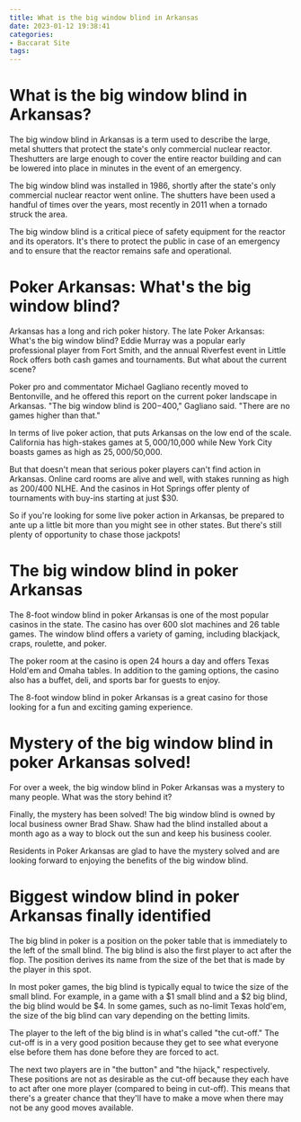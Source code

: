 ```yaml
---
title: What is the big window blind in Arkansas
date: 2023-01-12 19:38:41
categories:
- Baccarat Site
tags:
---
```



#  What is the big window blind in Arkansas?

The big window blind in Arkansas is a term used to describe the large, metal shutters that protect the state's only commercial nuclear reactor. Theshutters are large enough to cover the entire reactor building and can be lowered into place in minutes in the event of an emergency.

The big window blind was installed in 1986, shortly after the state's only commercial nuclear reactor went online. The shutters have been used a handful of times over the years, most recently in 2011 when a tornado struck the area.

The big window blind is a critical piece of safety equipment for the reactor and its operators. It's there to protect the public in case of an emergency and to ensure that the reactor remains safe and operational.

#  Poker Arkansas: What's the big window blind?

Arkansas has a long and rich poker history. The late Poker Arkansas: What's the big window blind?
Eddie Murray was a popular early professional player from Fort Smith, and the annual Riverfest event in Little Rock offers both cash games and tournaments. But what about the current scene?

Poker pro and commentator Michael Gagliano recently moved to Bentonville, and he offered this report on the current poker landscape in Arkansas. 
"The big window blind is $200-$400," Gagliano said. "There are no games higher than that."

In terms of live poker action, that puts Arkansas on the low end of the scale. California has high-stakes games at $5,000/$10,000 while New York City boasts games as high as $25,000/$50,000.

But that doesn't mean that serious poker players can't find action in Arkansas. Online card rooms are alive and well, with stakes running as high as $200/$400 NLHE. And the casinos in Hot Springs offer plenty of tournaments with buy-ins starting at just $30.

So if you're looking for some live poker action in Arkansas, be prepared to ante up a little bit more than you might see in other states. But there's still plenty of opportunity to chase those jackpots!

#  The big window blind in poker Arkansas

The 8-foot window blind in poker Arkansas is one of the most popular casinos in the state. The casino has over 600 slot machines and 26 table games. The window blind offers a variety of gaming, including blackjack, craps, roulette, and poker.

The poker room at the casino is open 24 hours a day and offers Texas Hold'em and Omaha tables. In addition to the gaming options, the casino also has a buffet, deli, and sports bar for guests to enjoy.

The 8-foot window blind in poker Arkansas is a great casino for those looking for a fun and exciting gaming experience.

#  Mystery of the big window blind in poker Arkansas solved!

For over a week, the big window blind in Poker Arkansas was a mystery to many people. What was the story behind it?

Finally, the mystery has been solved! The big window blind is owned by local business owner Brad Shaw. Shaw had the blind installed about a month ago as a way to block out the sun and keep his business cooler.

Residents in Poker Arkansas are glad to have the mystery solved and are looking forward to enjoying the benefits of the big window blind.

#  Biggest window blind in poker Arkansas finally identified

The big blind in poker is a position on the poker table that is immediately to the left of the small blind. The big blind is also the first player to act after the flop. The position derives its name from the size of the bet that is made by the player in this spot.

In most poker games, the big blind is typically equal to twice the size of the small blind. For example, in a game with a $1 small blind and a $2 big blind, the big blind would be $4. In some games, such as no-limit Texas hold'em, the size of the big blind can vary depending on the betting limits.

The player to the left of the big blind is in what's called "the cut-off." The cut-off is in a very good position because they get to see what everyone else before them has done before they are forced to act.

The next two players are in "the button" and "the hijack," respectively. These positions are not as desirable as the cut-off because they each have to act after one more player (compared to being in cut-off). This means that there's a greater chance that they'll have to make a move when there may not be any good moves available.